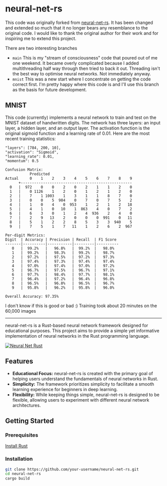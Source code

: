 # neural-net-rs

This code was originally forked from [neural-net-rs](https://github.com/codemoonsxyz/neural-net-rs). It has been changed and extended so much that it no longer bears any resemblance to the original code. I would like to thank the original author for their work and for inspiring me to extend this project.

There are two interesting branches

* `main` This is my "stream of consciousness" code that poured out of me one weekend. It became overly complicated because I added multithreading half way through then tried to back it out. Threading isn't the best way to optimise neural networks. Not immediately anyway.
* `mnist` This was a new start where I concentrate on getting the code correct first. I'm pretty happy where this code is and I'll use this branch as the basis for future development.

## MNIST

This code (currently) implements a neural network to train and test on the MNIST dataset of handwritten digits. The network has three layers: an input layer, a hidden layer, and an output layer. The activation function is the original sigmoid function and a learning rate of 0.01. Here are the most recent training statistics:

```text
"layers": [784, 200, 10],
"activation": "Sigmoid",
"learning_rate": 0.01,
"momentum": 0.5

Confusion Matrix:
           Predicted
Actual     0    1    2    3    4    5    6    7    8    9
      +--------------------------------------------------
  0   |  972    0    0    2    0    2    1    1    2    0
  1   |    0 1126    1    2    0    1    2    1    2    0
  2   |    7    1 1003    1    3    1    1    8    7    0
  3   |    0    0    5  984    0    7    0    7    5    2
  4   |    1    0    4    0  953    1    2    1    2   18
  5   |    4    1    0   10    1  863    4    0    7    2
  6   |    6    3    0    1    2    4  936    2    4    0
  7   |    2    9   13    2    0    0    0  991    0   11
  8   |    5    1    2    2    8    5    3    3  940    5
  9   |    7    5    1    7   11    1    2    6    2  967

Per-digit Metrics:
Digit  | Accuracy | Precision | Recall  | F1 Score
-------|----------|-----------|---------|----------
   0   |  99.2%   |   96.8%   |  99.2%  |   98.0%
   1   |  99.2%   |   98.3%   |  99.2%  |   98.7%
   2   |  97.2%   |   97.5%   |  97.2%  |   97.3%
   3   |  97.4%   |   97.3%   |  97.4%  |   97.4%
   4   |  97.0%   |   97.4%   |  97.0%  |   97.2%
   5   |  96.7%   |   97.5%   |  96.7%  |   97.1%
   6   |  97.7%   |   98.4%   |  97.7%  |   98.1%
   7   |  96.4%   |   97.2%   |  96.4%  |   96.8%
   8   |  96.5%   |   96.8%   |  96.5%  |   96.7%
   9   |  95.8%   |   96.2%   |  95.8%  |   96.0%

Overall Accuracy: 97.35%

```

I don't know if this is good or bad :) Training took about 20 minutes on the 60,000 images

---

neural-net-rs is a Rust-based neural network framework designed for educational purposes. This project aims to provide a simple yet informative implementation of neural networks in the Rust programming language.

[![Neural Net Rust](https://img.youtube.com/vi/DKbz9pNXVdE/0.jpg)](https://www.youtube.com/watch?v=DKbz9pNXVdE)

## Features

* **Educational Focus:** neural-net-rs is created with the primary goal of helping users understand the fundamentals of neural networks in Rust.
* **Simplicity:** The framework prioritizes simplicity to facilitate a smooth learning experience for beginners in deep learning.
* **Flexibility:** While keeping things simple, neural-net-rs is designed to be flexible, allowing users to experiment with different neural network architectures.

## Getting Started

### Prerequisites

[Install Rust](https://www.rust-lang.org/learn/get-started)

### Installation

```bash
git clone https://github.com/your-username/neural-net-rs.git
cd neural-net-rs
cargo build
```
